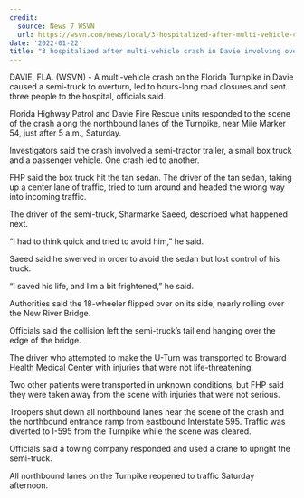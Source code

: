 ```yaml
---
credit:
  source: News 7 WSVN
  url: https://wsvn.com/news/local/3-hospitalized-after-multi-vehicle-crash-in-davie-involving-overturned-semi-truck/
date: '2022-01-22'
title: "3 hospitalized after multi-vehicle crash in Davie involving overturned semi-truck"
---
```

DAVIE, FLA. (WSVN) - A multi-vehicle crash on the Florida Turnpike in Davie caused a semi-truck to overturn, led to hours-long road closures and sent three people to the hospital, officials said.

Florida Highway Patrol and Davie Fire Rescue units responded to the scene of the crash along the northbound lanes of the Turnpike, near Mile Marker 54, just after 5 a.m., Saturday.

Investigators said the crash involved a semi-tractor trailer, a small box truck and a passenger vehicle. One crash led to another.

FHP said the box truck hit the tan sedan. The driver of the tan sedan, taking up a center lane of traffic, tried to turn around and headed the wrong way into incoming traffic.

The driver of the semi-truck, Sharmarke Saeed, described what happened next.

“I had to think quick and tried to avoid him,” he said.

Saeed said he swerved in order to avoid the sedan but lost control of his truck.

“I saved his life, and I’m a bit frightened,” he said.

Authorities said the 18-wheeler flipped over on its side, nearly rolling over the New River Bridge.

Officials said the collision left the semi-truck’s tail end hanging over the edge of the bridge.

The driver who attempted to make the U-Turn was transported to Broward Health Medical Center with injuries that were not life-threatening.

Two other patients were transported in unknown conditions, but FHP said they were taken away from the scene with injuries that were not serious.

Troopers shut down all northbound lanes near the scene of the crash and the northbound entrance ramp from eastbound Interstate 595. Traffic was diverted to I-595 from the Turnpike while the scene was cleared.

Officials said a towing company responded and used a crane to upright the semi-truck.

All northbound lanes on the Turnpike reopened to traffic Saturday afternoon.
